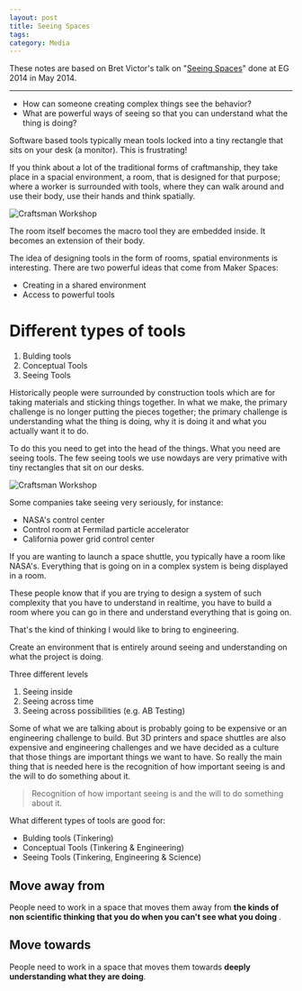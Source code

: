 ```yaml
---
layout: post
title: Seeing Spaces
tags: 
category: Media
---
```


These notes are based on Bret Victor's talk on "[Seeing Spaces](https://vimeo.com/97903574)" done at EG 2014 in May 2014.

-----------------------------------------------------------------------------------------------------------------

* How can someone creating complex things see the behavior?
* What are powerful ways of seeing so that you can understand what the thing is doing?

Software based tools typically mean tools locked into a tiny rectangle that sits on your desk (a monitor). This is frustrating!

If you think about a lot of the traditional forms of craftmanship, they take place in a spacial environment, a room, that is designed for that purpose; where a worker is surrounded with tools, where they can walk around and use their body, use their hands and think spatially. 

<img class="img-responsive" alt="Craftsman Workshop" src="{{ site.url }}/assets/images/Craftsman-Workshop.jpg">

The room itself becomes the macro tool they are embedded inside. It becomes an extension of their body.

The idea of designing tools in the form of rooms, spatial environments is interesting. There are two powerful ideas that come from Maker Spaces:  

* Creating in a shared environment  
* Access to powerful tools  

# Different types of tools

1. Bulding tools  
2. Conceptual Tools  
3. Seeing Tools   

Historically people were surrounded by construction tools which are for taking materials and sticking things together. In what we make, the primary challenge is no longer putting the pieces together; the primary challenge is understanding what the thing is doing, why it is doing it and what you actually want it to do.  

To do this you need to get into the head of the things. What you need are seeing tools. The few seeing tools we use nowdays are very primative with tiny rectangles that sit on our desks.

<img class="img-responsive" alt="Craftsman Workshop" src="{{ site.url }}/assets/images/california-energy-electricity-grid-operator-control-room.jpg">

Some companies take seeing very seriously, for instance:  

* NASA's control center    
* Control room at Fermilad particle accelerator  
* California power grid control center  

If you are wanting to launch a space shuttle, you typically have a room like NASA's. Everything that is going on in a complex system is being displayed in a room.

These people know that if you are trying to design a system of such complexity that you have to understand in realtime, you have to build a room where you can go in there and understand everything that is going on.

That's the kind of thinking I would like to bring to engineering.

Create an environment that is entirely around seeing and understanding on what the project is doing.

Three different levels

1. Seeing inside  
2. Seeing across time  
3. Seeing across possibilities (e.g. AB Testing)

Some of what we are talking about is probably going to be expensive or an engineering challenge to build.
But 3D printers and space shuttles are also expensive and engineering challenges and we have decided as a culture that those things are important things we want to have. 
So really the main thing that is needed here is the recognition of how important seeing is and the will to do something about it.

> Recognition of how important seeing is and the will to do something about it.

What different types of tools are good for: 

* Bulding tools (Tinkering)
* Conceptual Tools (Tinkering & Engineering)
* Seeing Tools (Tinkering, Engineering & Science) 

## Move away from

People need to work in a space that moves them away from **the kinds of non scientific thinking that you do when you can't see what you doing** .

## Move towards

People need to work in a space that moves them towards **deeply understanding what they are doing**.
